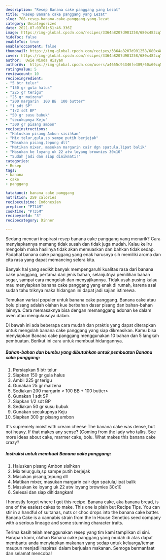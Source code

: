 ```yaml
---
description: "Resep Banana cake panggang yang Lezat"
title: "Resep Banana cake panggang yang Lezat"
slug: 708-resep-banana-cake-panggang-yang-lezat
category: Uncategorized
date: 2021-07-09T01:51:46.336Z
image: https://img-global.cpcdn.com/recipes/3364a8207d901258/680x482cq70/banana-cake-panggang-foto-resep-utama.jpg
hideToc: false
enableToc: true
enableTocContent: false
thumbnail: https://img-global.cpcdn.com/recipes/3364a8207d901258/680x482cq70/banana-cake-panggang-foto-resep-utama.jpg
cover: https://img-global.cpcdn.com/recipes/3364a8207d901258/680x482cq70/banana-cake-panggang-foto-resep-utama.jpg
author:  Uwie Minda Hisyam
authorAv:  https://img-global.cpcdn.com/users/a4655c94346fe309/60x60cq50/avatar.jpg
ratingvalue: 5
reviewcount: 10
recipeingredient:
- "5 btr telur"
- "150 gr gula halus"
- "225 gr terigu"
- "25 gr maizena"
- "200 margarin  100 BB  100 butter"
- "1 sdt SP"
- "1/2 sdt BP"
- "50 gr susu bubuk"
- "secukupnya Keju"
- "300 gr pisang ambon"
recipeinstructions:
- "Haluskan pisang Ambon sisihkan"
- "Mix telur,gula,sp sampe putih berjejak"
- "Masukan pisang,tepung dll"
- "Matikan mixer, masukan margarin cair dgn spatula,lipat balik"
- "Masukan ke loyang uk 22 atw loyang brownies 30x10"
- "Sudah jadi dan siap dinikmati!"
categories:
- Resep
tags:
- banana
- cake
- panggang

katakunci: banana cake panggang 
nutrition: 259 calories
recipecuisine: Indonesian
preptime: "PT14M"
cooktime: "PT35M"
recipeyield: "3"
recipecategory: Dinner

---
```



Sedang mencari inspirasi resep banana cake panggang yang menarik? Cara menyiapkannya memang tidak susah dan tidak juga mudah. Kalau keliru mengolah maka hasilnya tidak akan memuaskan dan bahkan tidak sedap. Padahal banana cake panggang yang enak harusnya sih memiliki aroma dan cita rasa yang dapat memancing selera kita.


Banyak hal yang sedikit banyak mempengaruhi kualitas rasa dari banana cake panggang, pertama dari jenis bahan, selanjutnya pemilihan bahan segar, sampai cara mengolah dan menyajikannya. Tidak usah pusing kalau mau menyiapkan banana cake panggang yang enak di rumah, karena asal sudah tahu triknya maka hidangan ini dapat jadi sajian istimewa.

Temukan variasi populer untuk banana cake panggang. Banana cake atau bolu pisang adalah olahan kue berbahan dasar pisang dan bahan-bahan lainnya. Cara memasaknya bisa dengan memanggang adonan ke dalam oven atau mengukusnya dalam.


Di bawah ini ada beberapa cara mudah dan praktis yang dapat diterapkan untuk mengolah banana cake panggang yang siap dikreasikan. Kamu bisa menyiapkan Banana cake panggang menggunakan 10 bahan dan 5 langkah pembuatan. Berikut ini cara untuk membuat hidangannya.

<!--inarticleads1-->

##### Bahan-bahan dan bumbu yang dibutuhkan untuk pembuatan Banana cake panggang:

1. Persiapkan 5 btr telur
1. Siapkan 150 gr gula halus
1. Ambil 225 gr terigu
1. Gunakan 25 gr maizena
1. Sediakan 200 margarin &lt; 100 BB + 100 butter&gt;
1. Gunakan 1 sdt SP
1. Siapkan 1/2 sdt BP
1. Sediakan 50 gr susu bubuk
1. Gunakan secukupnya Keju
1. Siapkan 300 gr pisang ambon


It&#39;s supremely moist with cream cheese The banana cake was dense, but not heavy. If that makes any sense? (Coming from the lady who talks. See more ideas about cake, marmer cake, bolu. What makes this banana cake crazy? 

<!--inarticleads2-->

##### Instruksi untuk membuat Banana cake panggang:

1. Haluskan pisang Ambon sisihkan
1. Mix telur,gula,sp sampe putih berjejak
1. Masukan pisang,tepung dll
1. Matikan mixer, masukan margarin cair dgn spatula,lipat balik
1. Masukan ke loyang uk 22 atw loyang brownies 30x10
1. Selesai dan siap dihidangkan!

I honestly forget where I got this recipe. Banana cake, aka banana bread, is one of the easiest cakes to make. This one is plain but Recipe Tips. You can stir in a handful of sultanas, nuts or choc drops into the banana cake batter. Banana Cake is a cannabis strain from the In House Genetics seed company with a serious lineage and some stunning character traits. 

Terima kasih telah menggunakan resep yang tim kami tampilkan di sini. Harapan kami, olahan Banana cake panggang yang mudah di atas dapat membantu anda menyiapkan makanan yang sedap untuk keluarga/teman maupun menjadi inspirasi dalam berjualan makanan. Semoga bermanfaat dan selamat mencoba!
